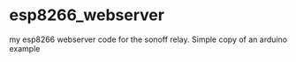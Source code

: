 # esp8266_webserver
my esp8266 webserver code for the sonoff relay. Simple copy of an arduino example
